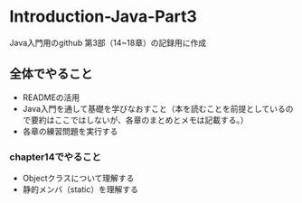 # Introduction-Java-Part3
Java入門用のgithub
第3部（14~18章）の記録用に作成

## 全体でやること
- READMEの活用
- Java入門を通して基礎を学びなおすこと（本を読むことを前提としているので要約はここではしないが、各章のまとめとメモは記載する。）
- 各章の練習問題を実行する

### chapter14でやること
- Objectクラスについて理解する
- 静的メンバ（static）を理解する
